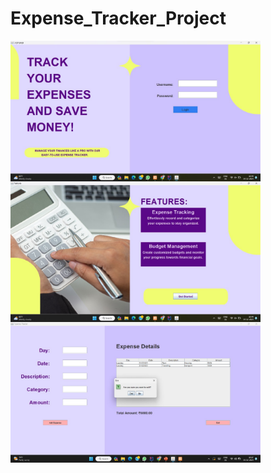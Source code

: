 # Expense_Tracker_Project
<img align="center" alt="coding" width="400" src="homepage.jpg">
<img align="center" alt="coding" width="400" src="featurespage.jpg">
<img align="center" alt="coding" width="400" src="addexpensepage.jpg">
